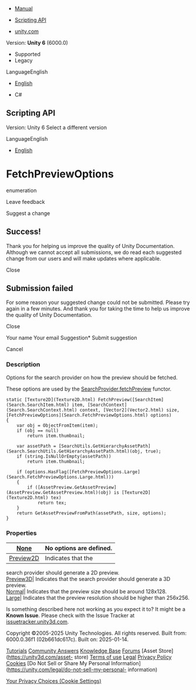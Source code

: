 [ ]()

  * [Manual](../Manual/index.html)
  * [Scripting API](../ScriptReference/index.html)

  * [unity.com](https://unity.com/)

Version: **Unity 6** (6000.0)

  * Supported
  * Legacy

LanguageEnglish

  * [English]()

  * C#

[ ](https://docs.unity3d.com)

## Scripting API

Version: Unity 6 Select a different version

LanguageEnglish

  * [English]()

# FetchPreviewOptions

enumeration

Leave feedback

Suggest a change

## Success!

Thank you for helping us improve the quality of Unity Documentation. Although
we cannot accept all submissions, we do read each suggested change from our
users and will make updates where applicable.

Close

## Submission failed

For some reason your suggested change could not be submitted. Please <a>try
again</a> in a few minutes. And thank you for taking the time to help us
improve the quality of Unity Documentation.

Close

Your name Your email Suggestion* Submit suggestion

Cancel

[ ]()

### Description

Options for the search provider on how the preview should be fetched.

These options are used by the
[SearchProvider.fetchPreview](Search.SearchProvider-fetchPreview.html)
functor.

    
    
    static [Texture2D](Texture2D.html) FetchPreview([SearchItem](Search.SearchItem.html) item, [SearchContext](Search.SearchContext.html) context, [Vector2](Vector2.html) size, [FetchPreviewOptions](Search.FetchPreviewOptions.html) options)
    {
        var obj = ObjectFromItem(item);
        if (obj == null)
            return item.thumbnail;
    
        var assetPath = [SearchUtils.GetHierarchyAssetPath](Search.SearchUtils.GetHierarchyAssetPath.html)(obj, true);
        if (string.IsNullOrEmpty(assetPath))
            return item.thumbnail;
    
        if (options.HasFlag([FetchPreviewOptions.Large](Search.FetchPreviewOptions.Large.html)))
        {
            if ([AssetPreview.GetAssetPreview](AssetPreview.GetAssetPreview.html)(obj) is [Texture2D](Texture2D.html) tex)
                return tex;
        }
        return GetAssetPreviewFromPath(assetPath, size, options);
    }
    

### Properties

[None](Search.FetchPreviewOptions.None.html)| No options are defined.  
---|---  
[Preview2D](Search.FetchPreviewOptions.Preview2D.html)| Indicates that the
search provider should generate a 2D preview.  
[Preview3D](Search.FetchPreviewOptions.Preview3D.html)| Indicates that the
search provider should generate a 3D preview.  
[Normal](Search.FetchPreviewOptions.Normal.html)| Indicates that the preview
size should be around 128x128.  
[Large](Search.FetchPreviewOptions.Large.html)| Indicates that the preview
resolution should be higher than 256x256.  
  
Is something described here not working as you expect it to? It might be a
**Known Issue**. Please check with the Issue Tracker at
[issuetracker.unity3d.com](https://issuetracker.unity3d.com).

Copyright ©2005-2025 Unity Technologies. All rights reserved. Built from:
6000.0.36f1 (02b661dc617c). Built on: 2025-01-14.

[Tutorials](https://unity3d.com/learn) [Community
Answers](https://answers.unity3d.com) [Knowledge
Base](https://support.unity3d.com/hc/en-us)
[Forums](https://forum.unity3d.com) [Asset Store](https://unity3d.com/asset-
store) [Terms of use](https://docs.unity3d.com/Manual/TermsOfUse.html)
[Legal](https://unity.com/legal) [Privacy
Policy](https://unity.com/legal/privacy-policy)
[Cookies](https://unity.com/legal/cookie-policy) [Do Not Sell or Share My
Personal Information](https://unity.com/legal/do-not-sell-my-personal-
information)

[Your Privacy Choices (Cookie Settings)](javascript:void\(0\);)

